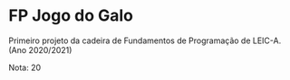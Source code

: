 # FP Jogo do Galo

Primeiro projeto da cadeira de Fundamentos de Programação de LEIC-A. (Ano 2020/2021)

Nota: 20
